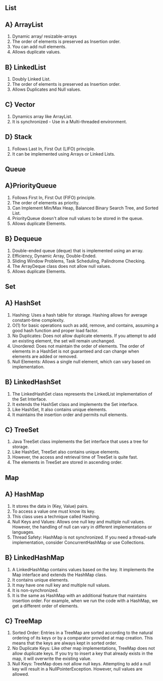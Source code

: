 ## List 
## A} ArrayList
1. Dynamic array/  resizable-arrays
2. The order of elements is preserved as Insertion order.
3. You can add null elements.
4. Allows duplicate values.

## B} LinkedList 
1. Doubly Linked List.
2. The order of elements is preserved as Insertion order.
3. Allows Duplicates and Null values.

## C} Vector 
1. Dynamics array like ArrayList.
2. It is synchronized - Use in a Multi-threaded environment.

## D} Stack
1. Follows Last In, First Out (LIFO) principle.
2. It can be implemented using Arrays or Linked Lists.

## Queue
## A}PriorityQueue
1. Follows First In, First Out (FIFO) principle.
2. The order of elements as priority.
3. Can Implement Min/Max Heap, Balanced Binary Search Tree, and Sorted List.
4. PriorityQueue doesn't allow null values to be stored in the queue.
5. Allows duplicate Elements.

## B} Dequeue 
1. Double-ended queue (deque) that is implemented using an array.
2. Efficiency, Dynamic Array, Double-Ended.
3. Sliding Window Problems, Task Scheduling, Palindrome Checking.
4. The ArrayDeque class does not allow null values.
5. Allows duplicate Elements.

## Set
## A} HashSet
1. Hashing: Uses a hash table for storage. Hashing allows for average constant-time complexity.
2. O(1) for basic operations such as add, remove, and contains, assuming a good hash function and proper load factor.
3. No Duplicates: Does not allow duplicate elements. If you attempt to add an existing element, the set will remain unchanged.
4. Unordered: Does not maintain the order of elements. The order of elements in a HashSet is not guaranteed and can change when elements are added or removed.
5. Null Elements: Allows a single null element, which can vary based on implementation.

## B} LinkedHashSet
1. The LinkedHashSet class represents the LinkedList implementation of the Set Interface.
2. It extends the HashSet class and implements the Set interface.
3. Like HashSet, It also contains unique elements.
4. It maintains the insertion order and permits null elements.

## C} TreeSet
1. Java TreeSet class implements the Set interface that uses a tree for storage.
2. Like HashSet, TreeSet also contains unique elements.
3. However, the access and retrieval time of TreeSet is quite fast.
4. The elements in TreeSet are stored in ascending order.

## Map
## A} HashMap
1. It stores the data in (Key, Value) pairs.
2. To access a value one must know its key.
3. This class uses a technique called Hashing.
4. Null Keys and Values: Allows one null key and multiple null values. However, the handling of null can vary in different implementations or languages.
5. Thread Safety: HashMap is not synchronized. If you need a thread-safe implementation, consider ConcurrentHashMap or use Collections.
   
## B} LinkedHashMap
1. A LinkedHashMap contains values based on the key. It implements the Map interface and extends the HashMap class.
2. It contains unique elements.
3. It may have one null key and multiple null values.
4. It is non-synchronized.
5. It is the same as HashMap with an additional feature that maintains insertion order. For example, when we run the code with a HashMap, we get a different order of elements.

## C} TreeMap
1. Sorted Order: Entries in a TreeMap are sorted according to the natural ordering of its keys or by a comparator provided at map creation. This means that the keys are always kept in sorted order.
2. No Duplicate Keys: Like other map implementations, TreeMap does not allow duplicate keys. If you try to insert a key that already exists in the map, it will overwrite the existing value.
3. Null Keys: TreeMap does not allow null keys. Attempting to add a null key will result in a NullPointerException. However, null values are allowed.

